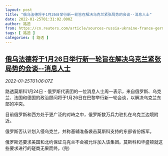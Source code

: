 ```yaml
---
layout: post
title: "俄乌法德将于1月26日举行新一轮旨在解决乌克兰紧张局势的会谈--消息人士"
date: 2022-01-25T01:31:02.000Z
author: 路透
from: https://cn.reuters.com/article/sources-russia-ukraine-france-germany-01-idCNKBS2JZ032
tags: [ 路透 ]
categories: [ 路透 ]
---
```

<!--1643074262000-->
[俄乌法德将于1月26日举行新一轮旨在解决乌克兰紧张局势的会谈--消息人士](https://cn.reuters.com/article/sources-russia-ukraine-france-germany-01-idCNKBS2JZ032)
------

<div>
<div><i>2022-01-25T01:06:07Z</i></div><p>路透莫斯科1月24日 - 俄罗斯代表团的一位消息人士周一表示，来自俄罗斯、乌克兰、法国和德国的政治顾问将于1月26日在巴黎举行新一轮会谈，以解决乌克兰东部的冲突。</p><p>目前俄罗斯和西方处于更广泛的对峙之中，俄罗斯数万兵力驻扎在乌克兰边境附近。</p><p>俄罗斯否认计划入侵乌克兰，并称基辅准备袭击莫斯科支持的东部省份叛军。</p><p>俄罗斯还要求美国和北约保证乌克兰不会被允许加入该集团。莫斯科和华盛顿就这些要求进行的磋商无果而终。(完)</p>
</div>

